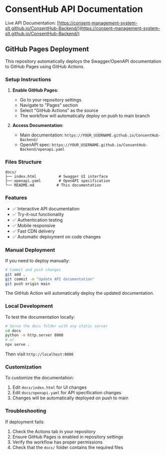 # ConsentHub API Documentation

Live API Documentation: [https://consent-management-system-slt.github.io/ConsentHub-Backend/](https://consent-management-system-slt.github.io/ConsentHub-Backend/)

## GitHub Pages Deployment

This repository automatically deploys the Swagger/OpenAPI documentation to GitHub Pages using GitHub Actions.

### Setup Instructions

1. **Enable GitHub Pages**:
   - Go to your repository settings
   - Navigate to "Pages" section
   - Select "GitHub Actions" as the source
   - The workflow will automatically deploy on push to main branch

2. **Access Documentation**:
   - Main documentation: `https://YOUR_USERNAME.github.io/ConsentHub-Backend/`
   - OpenAPI spec: `https://YOUR_USERNAME.github.io/ConsentHub-Backend/openapi.yaml`

### Files Structure

```
docs/
├── index.html          # Swagger UI interface
├── openapi.yaml        # OpenAPI specification
└── README.md          # This documentation
```

### Features

- ✅ Interactive API documentation
- ✅ Try-it-out functionality
- ✅ Authentication testing
- ✅ Mobile responsive
- ✅ Fast CDN delivery
- ✅ Automatic deployment on code changes

### Manual Deployment

If you need to deploy manually:

```bash
# Commit and push changes
git add .
git commit -m "Update API documentation"
git push origin main
```

The GitHub Action will automatically deploy the updated documentation.

### Local Development

To test the documentation locally:

```bash
# Serve the docs folder with any static server
cd docs
python -m http.server 8000
# or
npx serve .
```

Then visit `http://localhost:8000`

### Customization

To customize the documentation:
1. Edit `docs/index.html` for UI changes
2. Edit `docs/openapi.yaml` for API specification changes
3. Changes will be automatically deployed on push to main

### Troubleshooting

If deployment fails:
1. Check the Actions tab in your repository
2. Ensure GitHub Pages is enabled in repository settings
3. Verify the workflow has proper permissions
4. Check that the `docs/` folder contains the required files
